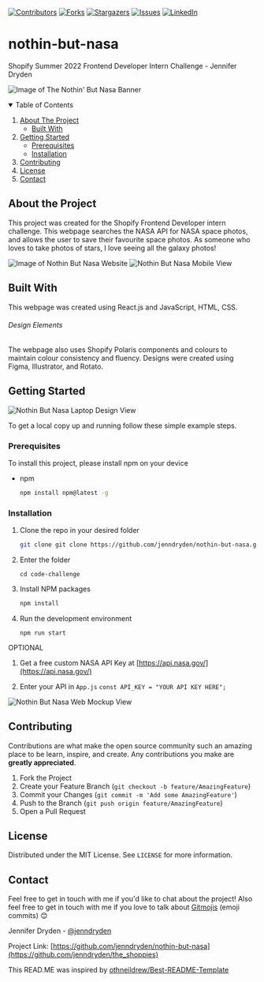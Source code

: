 [![Contributors][contributors-shield]][contributors-url]
[![Forks][forks-shield]][forks-url]
[![Stargazers][stars-shield]][stars-url]
[![Issues][issues-shield]][issues-url]
[![LinkedIn][linkedin-shield]][linkedin-url]

# nothin-but-nasa
Shopify Summer 2022 Frontend Developer Intern Challenge - Jennifer Dryden

![Image of The Nothin' But Nasa Banner](https://i.postimg.cc/pTrsbFnd/Screen-Shot-2022-01-13-at-1-35-48-PM.png)

<!-- TABLE OF CONTENTS -->
<details open="open">
  <summary>Table of Contents</summary>
  <ol>
    <li>
      <a href="#about-the-project">About The Project</a>
      <ul>
        <li><a href="#built-with">Built With</a></li>
      </ul>
    </li>
    <li>
      <a href="#getting-started">Getting Started</a>
      <ul>
        <li><a href="#prerequisites">Prerequisites</a></li>
        <li><a href="#installation">Installation</a></li>
      </ul>
    </li>
    <li><a href="#contributing">Contributing</a></li>
    <li><a href="#license">License</a></li>
    <li><a href="#contact">Contact</a></li>
  </ol>
</details>

## About the Project

This project was created for the Shopify Frontend Developer intern challenge. This webpage searches the NASA API for NASA space photos, and allows the user to save their favourite space photos. As someone who loves to take photos of stars, I love seeing all the galaxy photos! 

![Image of Nothin But Nasa Website](https://i.postimg.cc/x1rpJ5XD/Screen-Shot-2022-01-13-at-2-09-07-PM.png)
![Nothin But Nasa Mobile View](https://i.postimg.cc/G2pXwS5Y/Screen-Shot-2022-01-13-at-2-10-54-PM.png)

## Built With 

This webpage was created using React.js and JavaScript, HTML, CSS. 

###### Design Elements

The webpage also uses Shopify Polaris components and colours to maintain colour consistency and fluency. 
Designs were created using Figma, Illustrator, and Rotato. 
  
## Getting Started

![Nothin But Nasa Laptop Design View](https://i.postimg.cc/FFwXpjYG/Screen-Shot-2022-01-13-at-2-07-19-PM.png)

To get a local copy up and running follow these simple example steps.

### Prerequisites

To install this project, please install npm on your device
* npm
  ```sh
  npm install npm@latest -g
  ```

### Installation

1. Clone the repo in your desired folder
   ```sh
   git clone git clone https://github.com/jenndryden/nothin-but-nasa.git
   ```
2. Enter the folder

   ```
   cd code-challenge
   ```
   
3. Install NPM packages
   ```sh
   npm install
   ```
   
4. Run the development environment 

   ```
   npm run start
   ```
   
OPTIONAL

1. Get a free custom NASA API Key at [https://api.nasa.gov/](https://api.nasa.gov/) 

2. Enter your API in `App.js`
`const API_KEY = "YOUR API KEY HERE";`


![Nothin But Nasa Web Mockup View](https://i.postimg.cc/15W6b3ZW/Screen-Shot-2022-01-13-at-2-19-00-PM.png)

## Contributing

Contributions are what make the open source community such an amazing place to be learn, inspire, and create. Any contributions you make are **greatly appreciated**.

1. Fork the Project
2. Create your Feature Branch (`git checkout -b feature/AmazingFeature`)
3. Commit your Changes (`git commit -m 'Add some AmazingFeature'`)
4. Push to the Branch (`git push origin feature/AmazingFeature`)
5. Open a Pull Request

## License

Distributed under the MIT License. See `LICENSE` for more information.

## Contact

Feel free to get in touch with me if you'd like to chat about the project! Also feel free to get in touch with me if you love to talk about [Gitmojis](https://gitmoji.dev/) (emoji commits) 😊

Jennifer Dryden - [@jenndryden](https://twitter.com/jenndryden) 

Project Link: [https://github.com/jenndryden/nothin-but-nasa](https://github.com/jenndryden/the_shoppies)

This READ.ME was inspired by [othneildrew/Best-README-Template](https://github.com/othneildrew/Best-README-Template)

[contributors-shield]: https://img.shields.io/github/contributors/jenndryden/nothin-but-nasa.svg?style=for-the-badge
[contributors-url]: https://github.com/jenndryden/nothin-but-nasa/graphs/contributors
[forks-shield]: https://img.shields.io/github/forks/jenndryden/nothin-but-nasa.svg?style=for-the-badge
[forks-url]: https://github.com/jenndryden/nothin-but-nasa/network/members
[stars-shield]: https://img.shields.io/github/stars/jenndryden/nothin-but-nasa.svg?style=for-the-badge
[stars-url]: https://github.com/jenndryden/nothin-but-nasa/stargazers
[issues-shield]: https://img.shields.io/github/issues/jenndryden/nothin-but-nasa.svg?style=for-the-badge
[issues-url]: https://github.com/jenndryden/nothin-but-nasa/issues
[linkedin-shield]: https://img.shields.io/badge/-LinkedIn-black.svg?style=for-the-badge&logo=linkedin&colorB=555
[linkedin-url]: https://linkedin.com/in/jennifer-dryden
